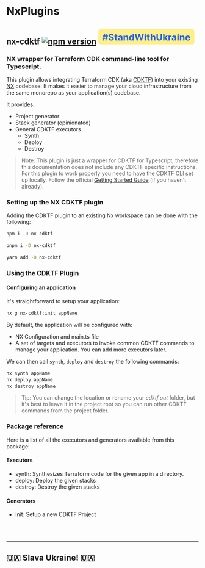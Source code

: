 # NxPlugins
## nx-cdktf [![npm version](https://badge.fury.io/js/nx-cdktf.svg)](https://badge.fury.io/js/nx-cdktf) [![StandWithUkraine](https://raw.githubusercontent.com/vshymanskyy/StandWithUkraine/main/badges/StandWithUkraine.svg)](https://github.com/vshymanskyy/StandWithUkraine/blob/main/docs/README.md)


### NX wrapper for Terraform CDK command-line tool for Typescript.

This plugin allows integrating Terraform CDK (aka [CDKTF](https://github.com/hashicorp/terraform-cdk)) into your existing [NX](https://nx.dev/) codebase. It makes it easier to manage your cloud infrastructure from the same monorepo as your application(s) codebase.

It provides:

- Project generator
- Stack generator (opinionated)
- General CDKTF executors
  - Synth
  - Deploy
  - Destroy

> Note: This plugin is just a wrapper for CDKTF for Typescript, therefore this documentation does not include any CDKTF specific instructions. <br/>
> For this plugin to work properly you need to have the CDKTF CLI set up locally. Follow the official [Getting Started Guide](https://developer.hashicorp.com/terraform/tutorials/cdktf/cdktf-install#prerequisites) (if you haven't already).

### Setting up the NX CDKTF plugin

Adding the CDKTF plugin to an existing Nx workspace can be done with the following:

```sh
npm i -D nx-cdktf
```

```sh
pnpm i -D nx-cdktf
```

```sh
yarn add -D nx-cdktf
```

### Using the CDKTF Plugin

#### Configuring an application

It's straightforward to setup your application:

```bash
nx g nx-cdktf:init appName
```

By default, the application will be configured with:

- NX Configuration and main.ts file
- A set of targets and executors to invoke common CDKTF commands to manage your application. You can add more executors later.

We can then call `synth`, `deploy` and `destroy` the following commands:

```bash
nx synth appName
nx deploy appName
nx destroy appName
```

> Tip: You can change the location or rename your _cdktf.out_ folder, but it's best to leave it in the project root so you can run other CDKTF commands from the project folder.

### Package reference

Here is a list of all the executors and generators available from this package:

#### Executors

- synth: Synthesizes Terraform code for the given app in a directory.
- deploy: Deploy the given stacks
- destroy: Destroy the given stacks

#### Generators

- init: Setup a new CDKTF Project

<br/>
<br/>

---

## 🇺🇦 Slava Ukraine! 🇺🇦
